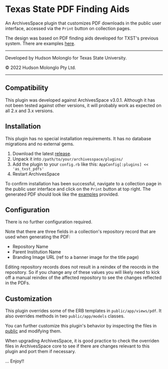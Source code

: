 # Texas State PDF Finding Aids

An ArchivesSpace plugin that customizes PDF downloads in the public user
interface, accessed via the `Print` button on collection pages.

The design was based on PDF finding aids developed for TXST's previous
system. There are examples [here](examples).

----
Developed by Hudson Molonglo for Texas State University.

&copy; 2022 Hudson Molonglo Pty Ltd.

----


## Compatibility

This plugin was developed against ArchivesSpace v3.0.1. Although it has not
been tested against other versions, it will probably work as expected on all
2.x and 3.x versions.


## Installation

This plugin has no special installation requirements. It has no database
migrations and no external gems.

1.  Download the latest [release](releases).
2.  Unpack it into `/path/to/your/archivesspace/plugins/`
3.  Add the plugin to your `config.rb` like this: `AppConfig[:plugins] << 'as_txst_pdfs'`
4.  Restart ArchivesSpace

To confirm installation has been successful, navigate to a collection page in
the public user interface and click on the `Print` button at top right. The
generated PDF should look like the [examples](examples) provided.


## Configuration

There is no further configuration required.

Note that there are three fields in a collection's repository record that are
used when generating the PDF:

  - Repository Name
  - Parent Institution Name
  - Branding Image URL (ref to a banner image for the title page)

Editing repository records does not result in a reindex of the reocrds in the
repository. So if you change any of these values you will likely need to kick
off a manual reindex of the affected repository to see the changes reflected in
the PDFs.


## Customization

This plugin overrides some of the ERB templates in `public/app/views/pdf`.
It also overrides methods in two `public/app/models` classes.

You can further customize this plugin's behavior by inspecting the files in
[public](public) and modifying them.

When upgrading ArchivesSpace, it is good practice to check the overriden files
in ArchivesSpace core to see if there are changes relevant to this plugin and
port them if necessary.

... Enjoy!!
